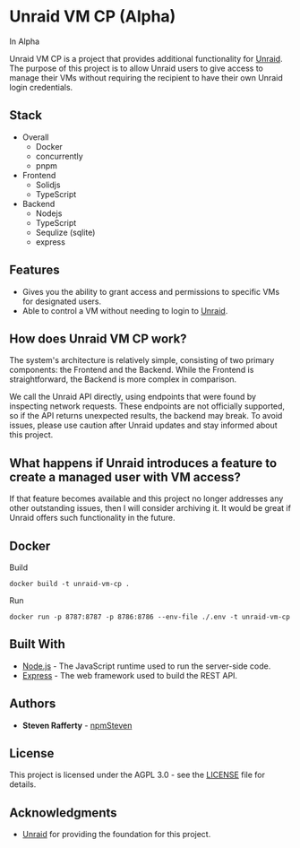 # Unraid VM CP (Alpha)
In Alpha

Unraid VM CP is a project that provides additional functionality for [Unraid](https://unraid.net/). The purpose of this project is to allow Unraid users to give access to manage their VMs without requiring the recipient to have their own Unraid login credentials.

## Stack
- Overall
  - Docker
  - concurrently
  - pnpm
- Frontend
  - Solidjs
  - TypeScript
- Backend
  - Nodejs
  - TypeScript
  - Sequlize (sqlite)
  - express

## Features
- Gives you the ability to grant access and permissions to specific VMs for designated users.
- Able to control a VM without needing to login to [Unraid](https://unraid.net/).

## How does Unraid VM CP work?
The system's architecture is relatively simple, consisting of two primary components: the Frontend and the Backend. While the Frontend is straightforward, the Backend is more complex in comparison.

We call the Unraid API directly, using endpoints that were found by inspecting network requests. These endpoints are not officially supported, so if the API returns unexpected results, the backend may break. To avoid issues, please use caution after Unraid updates and stay informed about this project.

## What happens if Unraid introduces a feature to create a managed user with VM access?
If that feature becomes available and this project no longer addresses any other outstanding issues, then I will consider archiving it. It would be great if Unraid offers such functionality in the future.

## Docker
Build
```
docker build -t unraid-vm-cp .
```
Run
```
docker run -p 8787:8787 -p 8786:8786 --env-file ./.env -t unraid-vm-cp
```

## Built With

- [Node.js](https://nodejs.org/en/) - The JavaScript runtime used to run the server-side code.
- [Express](https://expressjs.com/) - The web framework used to build the REST API.

## Authors

- **Steven Rafferty** - [npmSteven](https://github.com/npmSteven)

## License

This project is licensed under the AGPL 3.0 - see the [LICENSE](LICENSE) file for details.

## Acknowledgments

- [Unraid](https://unraid.net/) for providing the foundation for this project.
